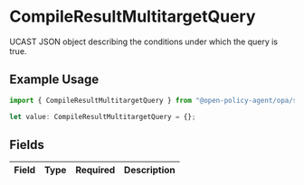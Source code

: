 # CompileResultMultitargetQuery

UCAST JSON object describing the conditions under which the query is true.

## Example Usage

```typescript
import { CompileResultMultitargetQuery } from "@open-policy-agent/opa/sdk/models/components";

let value: CompileResultMultitargetQuery = {};
```

## Fields

| Field       | Type        | Required    | Description |
| ----------- | ----------- | ----------- | ----------- |